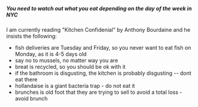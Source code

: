 ##### You need to watch out what you eat depending on the day of the week in NYC

I am currently reading "Kitchen Confidenial" by Anthony Bourdaine and he insists the following:

* fish deliveries are Tuesday and Friday, so you never want to eat fish on Monday, as it is 4-5 days old
* say no to mussels, no matter way you are
* breat is recycled, so you should be ok with it
* if the bathroom is disgusting, the kitchen is probably disgusting -- dont eat there
* hollandaise is a giant bacteria trap - do not eat it
* brunches is old foot that they are trying to sell to avoid a total loss - avoid brunch
